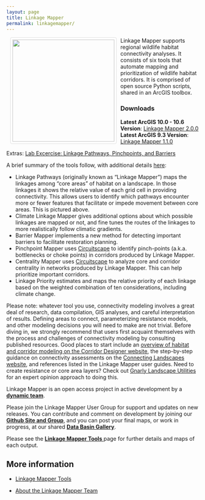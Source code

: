 ```yaml
---
layout: page
title: Linkage Mapper
permalink: linkagemapper/
---
```

<img style="float: left; height: 267px; padding: 5px; border: 1px solid #ddd; border-radius: 4px;" src="../img/lm_logo.jpg" hspace="10">

Linkage Mapper supports regional wildlife habitat connectivity analyses. It consists of six tools that automate mapping and prioritization of wildlife habitat corridors. It is comprised of open source Python scripts, shared in an ArcGIS toolbox.

### Downloads 

**Latest ArcGIS 10.0 - 10.6 Version**: [Linkage Mapper 2.0.0](https://github.com/linkagescape/linkage-mapper/files/2204107/Linkage_Mapper_2_0_0.zip)
**Latest ArcGIS 9.3 Version**: [Linkage Mapper 1.1.0](downloads/LinkageMapper_1_1_0.zip)

Extras: [Lab Excercise: Linkage Pathways, Pinchpoints, and Barriers ](downloads/LM_Lab_V2.zip)

A brief summary of the tools follow, with additional details [here](http://www.circuitscape.org/linkagemapper/linkage-mapper-tools):

- Linkage Pathways (originally known as “Linkage Mapper”) maps the linkages among “core areas” of habitat on a landscape. In those linkages it shows the relative value of each grid cell in providing connectivity. This allows users to identify which pathways encounter more or fewer features that facilitate or impede movement between core areas. This is pictured above. 
- Climate Linkage Mapper gives additional options about which possible linkages are mapped or not, and fine tunes the routes of the linkages to more realistically follow climatic gradients.
- Barrier Mapper implements a new method for detecting important barriers to facilitate restoration planning.
- Pinchpoint Mapper uses [Circuitscape](http://www.circuitscape.org/) to identify pinch-points (a.k.a. bottlenecks or choke points) in corridors produced by Linkage Mapper.
- Centrality Mapper uses [Circuitscape](http://www.circuitscape.org/) to analyze core and corridor centrality in networks produced by Linkage Mapper. This can help prioritize important corridors.
- Linkage Priority estimates and maps the relative priority of each linkage based on the weighted combination of ten considerations, including climate change. 



Please note: whatever tool you use, connectivity modeling involves a great deal of research, data compilation, GIS analyses, and careful interpretation of results. Defining areas to connect, parameterizing resistance models, and other modeling decisions you will need to make are not trivial. Before diving in, we strongly recommend that users first acquaint themselves with the process and challenges of connectivity modeling by consulting published resources. Good places to start include an [overview of habitat and corridor modeling on the Corridor Designer website](http://corridordesign.org/designing_corridors), the step-by-step guidance on connectivity assessments on the [Connecting Landscapes website](http://www.connectinglandscapes.org/), and references listed in the Linkage Mapper user guides. Need to create resistance or core area layers? Check out [Gnarly Landscape Utilities](http://www.circuitscape.org/gnarly-landscape-utilities) for an expert opinion approach to doing this.

Linkage Mapper is an open access project in active development by a [**dynamic team**](http://www.circuitscape.org/linkagemapper/about-the-team). 

Please join the Linkage Mapper User Group for support and updates on new releases. You can contribute and comment on development by joining our [**Github Site and Group**](https://github.com/linkagescape/linkage-mapper), and you can post your final maps, or work in progress, at our shared [**Data Basin Gallery**](https://databasin.org/galleries/027492e42545494cae53ca1f61b46c17).

Please see the [**Linkage Mapper Tools** ](/linkage-mapper-tools/) page for further details and maps of each output.

## More information

* [Linkage Mapper Tools](/linkagemapper/linkage-mapper-tools/)

* [About the Linkage Mapper Team](/linkagemapper/about-the-team/)
